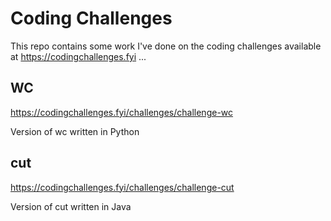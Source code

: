 # Coding Challenges

This repo contains some work I've done on the coding challenges available at https://codingchallenges.fyi ...

## WC
https://codingchallenges.fyi/challenges/challenge-wc

Version of wc written in Python

## cut
https://codingchallenges.fyi/challenges/challenge-cut

Version of cut written in Java
